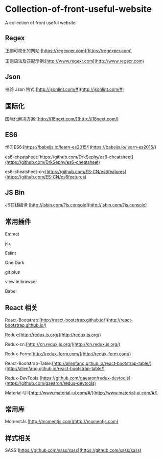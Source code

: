 # Collection-of-front-useful-website
A collection of front useful website


## Regex 
正则可视化的网站:[https://regexper.com](https://regexper.com)

正则语法及匹配示例:[http://www.regexr.com](http://www.regexr.com)

## Json
校验 Json 格式:[http://jsonlint.com/#](http://jsonlint.com/#)

## 国际化
国际化解决方案:[http://i18next.com/](http://i18next.com/)

## ES6 
学习ES6:[https://babeljs.io/learn-es2015/](https://babeljs.io/learn-es2015/) 

es6-cheatsheet:[https://github.com/DrkSephy/es6-cheatsheet](https://github.com/DrkSephy/es6-cheatsheet)

es6-cheatsheet-cn:[https://github.com/ES-CN/es6features](https://github.com/ES-CN/es6features)

## JS Bin 
JS在线编译:[http://jsbin.com/?js,console](http://jsbin.com/?js,console) 

## 常用插件 
Emmet

jsx

Eslint 

One Dark 

git plus 

view in browser 

Babel

## React 相关 
React-Bootstrap:[http://react-bootstrap.github.io/](http://react-bootstrap.github.io/)  

Redux:[http://redux.js.org/](http://redux.js.org/) 

Redux-cn:[http://cn.redux.js.org/](http://cn.redux.js.org/)

Redux-Form:[http://redux-form.com/](http://redux-form.com/)

React-Bootstrap-Table:[http://allenfang.github.io/react-bootstrap-table/](http://allenfang.github.io/react-bootstrap-table/)

Redux-DevTools:[https://github.com/gaearon/redux-devtools](https://github.com/gaearon/redux-devtools)  

Material-UI:[http://www.material-ui.com/#/](http://www.material-ui.com/#/) 

## 常用库 
MomentJs:[http://momentjs.com](http://momentjs.com)

## 样式相关 
SASS:[https://github.com/sass/sass](https://github.com/sass/sass)
